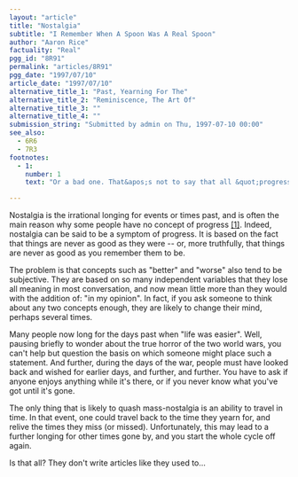 ```yaml
---
layout: "article"
title: "Nostalgia"
subtitle: "I Remember When A Spoon Was A Real Spoon"
author: "Aaron Rice"
factuality: "Real"
pgg_id: "8R91"
permalink: "articles/8R91"
pgg_date: "1997/07/10"
article_date: "1997/07/10"
alternative_title_1: "Past, Yearning For The"
alternative_title_2: "Reminiscence, The Art Of"
alternative_title_3: ""
alternative_title_4: ""
submission_string: "Submitted by admin on Thu, 1997-07-10 00:00"
see_also:
  - 6R6
  - 7R3
footnotes: 
  - 1:
    number: 1
    text: "Or a bad one. That&apos;s not to say that all &quot;progress&quot; is good."

---
```

<div>
<p>Nostalgia is the irrational longing for events or times past, and is often the main reason why some people have no concept of progress <a href="#footnote-body.1" name="footnote-link.1" class="footnote-link">[1]</a>. Indeed, nostalgia can be said to be a symptom of progress. It is based on the fact that things are never as good as they were -- or, more truthfully, that things are never as good as you remember them to be.</p>
<p>The problem is that concepts such as "better" and "worse" also tend to be subjective. They are based on so many independent variables that they lose all meaning in most conversation, and now mean little more than they would with the addition of: "in my opinion". In fact, if you ask someone to think about any two concepts enough, they are likely to change their mind, perhaps several times.</p>
<p>Many people now long for the days past when "life was easier". Well, pausing briefly to wonder about the true horror of the two world wars, you can't help but question the basis on which someone might place such a statement. And further, during the days of the war, people must have looked back and wished for earlier days, and further, and further. You have to ask if anyone enjoys anything while it's there, or if you never know what you've got until it's gone.</p>
<p>The only thing that is likely to quash mass-nostalgia is an ability to travel in time. In that event, one could travel back to the time they yearn for, and relive the times they miss (or missed). Unfortunately, this may lead to a further longing for other times gone by, and you start the whole cycle off again.</p>
<p>Is that all? They don't write articles like they used to...</p>
</div>
